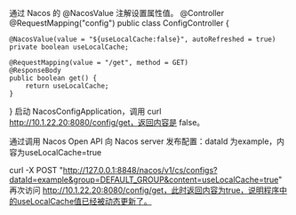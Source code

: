 通过 Nacos 的 @NacosValue 注解设置属性值。
@Controller
@RequestMapping("config")
public class ConfigController {

    @NacosValue(value = "${useLocalCache:false}", autoRefreshed = true)
    private boolean useLocalCache;

    @RequestMapping(value = "/get", method = GET)
    @ResponseBody
    public boolean get() {
        return useLocalCache;
    }
}
启动 NacosConfigApplication，调用 curl http://10.1.22.20:8080/config/get，返回内容是 false。

通过调用 Nacos Open API 向 Nacos server 发布配置：dataId 为example，内容为useLocalCache=true

curl -X POST "http://127.0.0.1:8848/nacos/v1/cs/configs?dataId=example&group=DEFAULT_GROUP&content=useLocalCache=true"
再次访问 http://10.1.22.20:8080/config/get，此时返回内容为true，说明程序中的useLocalCache值已经被动态更新了。